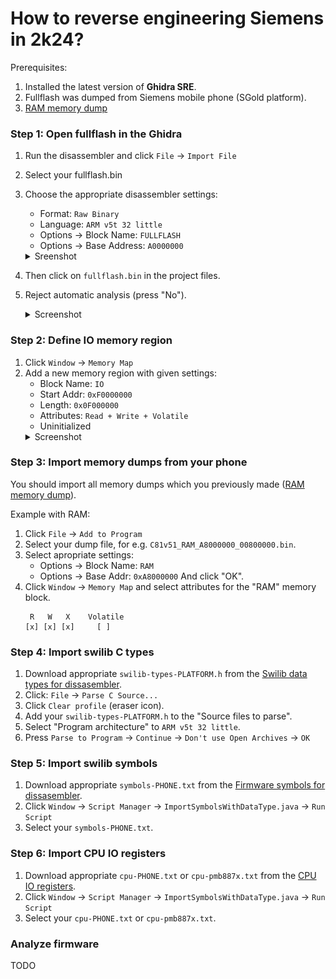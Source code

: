 # How to reverse engineering Siemens in 2k24?
Prerequisites:
1. Installed the latest version of **Ghidra SRE**.
2. Fullflash was dumped from Siemens mobile phone (SGold platform).
3. [RAM memory dump](./memory-dump.md)

### Step 1: Open fullflash in the Ghidra
1. Run the disassembler and click `File` -> `Import File`
2. Select your fullflash.bin
3. Choose the appropriate disassembler settings:
    - Format: `Raw Binary`
    - Language: `ARM v5t 32 little`
    - Options -> Block Name: `FULLFLASH`
    - Options -> Base Address: `A0000000`
   <details>
        <summary>Sreenshot</summary>
        <img src="img/open-options.png" alt="" />
        <img src="img/open-options2.png" alt="" />
    </details>

5. Then click on `fullflash.bin` in the project files.
6. Reject automatic analysis (press "No").
        <details>
            <summary>Screenshot</summary>
            <img src="img/no-analyze.png" alt="" />
        </details>

### Step 2: Define IO memory region
1. Click `Window` -> `Memory Map`
2. Add a new memory region with given settings:
   - Block Name: `IO`
   - Start Addr: `0xF0000000`
   - Length: `0x0F000000`
   - Attributes: `Read + Write + Volatile`
   - Uninitialized
   <details>
        <summary>Screenshot</summary>
        <img src="img/io-memory-region.png" alt="" />
   </details>

### Step 3: Import memory dumps from your phone
You should import all memory dumps which you previously made ([RAM memory dump](./memory-dump.md)).

Example with RAM:
1. Click `File` -> `Add to Program`
2. Select your dump file, for e.g. `C81v51_RAM_A8000000_00800000.bin`.
3. Select apropriate settings:
   - Options -> Block Name: `RAM`
   - Options -> Base Addr: `0xA8000000`
   And click "OK".
4. Click `Window` -> `Memory Map` and select attributes for the "RAM" memory block.
   ```
    R   W   X    Volatile
   [x] [x] [x]     [ ]
   ```

### Step 4: Import swilib C types
1. Download appropriate `swilib-types-PLATFORM.h` from the [Swilib data types for dissasembler](https://siemens-mobile-hacks.github.io/web-dev-tools/re#swilib-types).
2. Click: `File` -> `Parse C Source...`
3. Click `Clear profile` (eraser icon).
4. Add your `swilib-types-PLATFORM.h` to the "Source files to parse".
5. Select "Program architecture" to `ARM v5t 32 little`.
6. Press `Parse to Program` -> `Continue` -> `Don't use Open Archives` -> `OK`

### Step 5: Import swilib symbols
1. Download appropriate `symbols-PHONE.txt` from the [Firmware symbols for dissasembler](https://siemens-mobile-hacks.github.io/web-dev-tools/re#swilib-symbols).
2. Click `Window` -> `Script Manager` -> `ImportSymbolsWithDataType.java` -> `Run Script`
3. Select your `symbols-PHONE.txt`.

### Step 6: Import CPU IO registers
1. Download appropriate `cpu-PHONE.txt` or `cpu-pmb887x.txt` from the [CPU IO registers](https://siemens-mobile-hacks.github.io/web-dev-tools/re#cpu-registers).
2. Click `Window` -> `Script Manager` -> `ImportSymbolsWithDataType.java` -> `Run Script`
3. Select your `cpu-PHONE.txt` or `cpu-pmb887x.txt`.

### Analyze firmware
TODO
